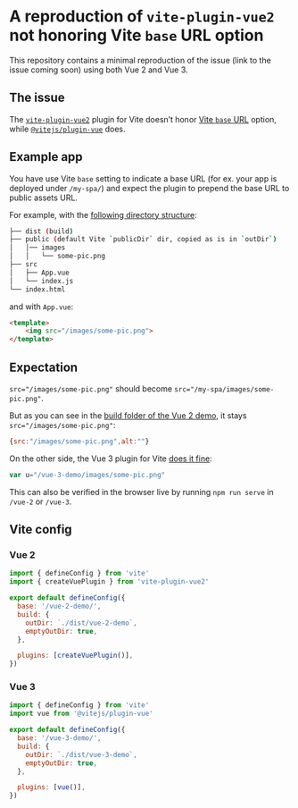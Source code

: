 # A reproduction of `vite-plugin-vue2` not honoring Vite `base` URL option

This repository contains a minimal reproduction of the issue (link to the issue coming soon) using both Vue 2 and Vue 3.

## The issue

The [`vite-plugin-vue2`](npmjs.com/package/vite-plugin-vue2) plugin for Vite doesn’t honor [Vite `base` URL](https://vitejs.dev/config/#base) option, while [`@vitejs/plugin-vue`](https://www.npmjs.com/package/@vitejs/plugin-vue) does.

## Example app

You have use Vite `base` setting to indicate a base URL (for ex. your app is deployed under `/my-spa/`) and expect the plugin to prepend the base URL to public assets URL.

For example, with the [following directory structure](/vue-2):

```bash
├── dist (build)
├── public (default Vite `publicDir` dir, copied as is in `outDir`)
│   │── images
│   │   └── some-pic.png
├── src
│   ├── App.vue
│   └── index.js
└── index.html
```

and with `App.vue`:

```html
<template>
    <img src="/images/some-pic.png">
</template>
```

## Expectation

`src="/images/some-pic.png"` should become `src="/my-spa/images/some-pic.png"`.

But as you can see in the [build folder of the Vue 2 demo](vue-2/dist/vue-2-demo/assets/index.111647f0.js), it stays `src="/images/some-pic.png"`:

```js
{src:"/images/some-pic.png",alt:""}
```

On the other side, the Vue 3 plugin for Vite [does it fine](vue-3/dist/vue-3-demo/assets/index.1971754a.js):

```js
var u="/vue-3-demo/images/some-pic.png"
````

This can also be verified in the browser live by running `npm run serve` in `/vue-2` or `/vue-3`.

## Vite config

### Vue 2

```js
import { defineConfig } from 'vite'
import { createVuePlugin } from 'vite-plugin-vue2'

export default defineConfig({
  base: '/vue-2-demo/',
  build: {
    outDir: `./dist/vue-2-demo`,
    emptyOutDir: true,
  },

  plugins: [createVuePlugin()],
})
```

### Vue 3

```js
import { defineConfig } from 'vite'
import vue from '@vitejs/plugin-vue'

export default defineConfig({
  base: '/vue-3-demo/',
  build: {
    outDir: `./dist/vue-3-demo`,
    emptyOutDir: true,
  },

  plugins: [vue()],
})
```
